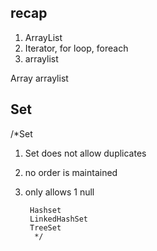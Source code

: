 ## recap 

1. ArrayList 
2. Iterator, for loop, foreach
3. arraylist 


Array   arraylist 


## Set
/*Set
1. Set does not allow duplicates
2. no order is maintained
3. only allows 1 null


        Hashset
        LinkedHashSet
        TreeSet
         */